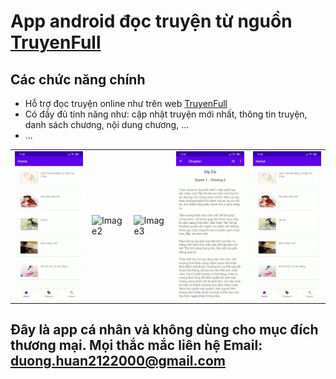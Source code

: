 ﻿ 
# App android đọc truyện từ nguồn [TruyenFull](https://truyenfull.vn/)
## Các chức năng chính

 - Hỗ trợ đọc truyện online như trên web [TruyenFull](https://truyenfull.vn/)
 - Có đầy đủ tính năng như: cập nhật truyện mới nhất, thông tin truyện, danh sách chương, nội dung chương, ...
 - ...

|  |  |  |  |  |
|--|--|--|--|--|
| ![Image1](https://github.com/duonghuan2122000/truyenfull/blob/master/image/v1.0/image1.gif?raw=true) | ![Image2](https://github.com/duonghuan2122000/truyenfull/blob/master/image/v1.0/image2.gif?raw=true) | ![Image3](https://github.com/duonghuan2122000/truyenfull/blob/master/image/v1.0/image3.gif?raw=true) | ![Image4](https://github.com/duonghuan2122000/truyenfull/blob/master/image/v1.0/image4.gif?raw=true) | ![Image5](https://github.com/duonghuan2122000/truyenfull/blob/master/image/v1.0/image5.gif?raw=true) |



## Đây là app cá nhân và không dùng cho mục đích thương mại. Mọi thắc mắc liên hệ Email: duong.huan2122000@gmail.com
